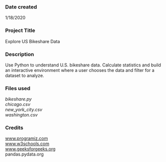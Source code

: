 ### Date created
1/18/2020

### Project Title
Explore US Bikeshare Data

### Description
Use Python to understand U.S. bikeshare data. Calculate statistics and build an
interactive environment where a user chooses the data and filter for a
dataset to analyze.

### Files used
_bikeshare.py_  
_chicago.csv_  
_new_york_city.csv_  
_washington.csv_

### Credits
www.programiz.com  
www.w3schools.com  
www.geeksforgeeks.org  
pandas.pydata.org
